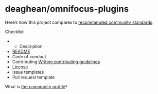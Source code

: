 # deaghean/omnifocus-plugins

Here’s how this project compares to [recommended community standards](https://opensource.guide/).

 Checklist

* * Description
* [README](blob/master/deaghean-omnifocus-plugins-4.md)
* Code of conduct
* Contributing [Writing contributing guidelines](https://docs.github.com/articles/setting-guidelines-for-repository-contributors/)
* [License](blob/master/deaghean-omnifocus-plugins.md)
*  Issue templates
*  Pull request template

What is [the community profile](https://docs.github.com/articles/viewing-your-community-profile)?


